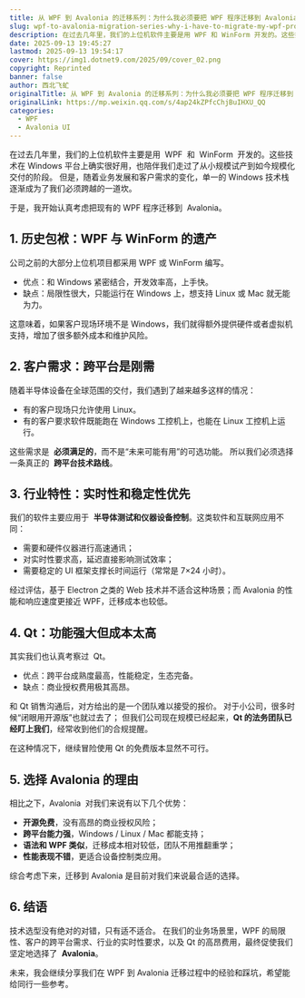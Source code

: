 ```yaml
---
title: 从 WPF 到 Avalonia 的迁移系列：为什么我必须要把 WPF 程序迁移到 Avalonia
slug: wpf-to-avalonia-migration-series-why-i-have-to-migrate-my-wpf-program-to-avalonia
description: 在过去几年里，我们的上位机软件主要是用 WPF 和 WinForm 开发的。这些技术在 Windows 平台上确实很好用，也陪伴我们走过了从小规模试产到如今规模化交付的阶段。 但是，随着业务发展和客户需求的变化，单一的 Windows 技术栈逐渐成为了我们必须跨越的一道坎。
date: 2025-09-13 19:45:27
lastmod: 2025-09-13 19:54:17
cover: https://img1.dotnet9.com/2025/09/cover_02.png
copyright: Reprinted
banner: false
author: 西北飞虻
originalTitle: 从 WPF 到 Avalonia 的迁移系列：为什么我必须要把 WPF 程序迁移到 Avalonia
originalLink: https://mp.weixin.qq.com/s/4ap24kZPfcChjBuIHXU_QQ
categories:
  - WPF
  - Avalonia UI
---
```


在过去几年里，我们的上位机软件主要是用  WPF  和  WinForm  开发的。这些技术在 Windows 平台上确实很好用，也陪伴我们走过了从小规模试产到如今规模化交付的阶段。 但是，随着业务发展和客户需求的变化，单一的 Windows 技术栈逐渐成为了我们必须跨越的一道坎。

于是，我开始认真考虑把现有的 WPF 程序迁移到  Avalonia。

## 1. 历史包袱：WPF 与 WinForm 的遗产

公司之前的大部分上位机项目都采用 WPF 或 WinForm 编写。

- 优点：和 Windows 紧密结合，开发效率高，上手快。
- 缺点：局限性很大，只能运行在 Windows 上，想支持 Linux 或 Mac 就无能为力。

这意味着，如果客户现场环境不是 Windows，我们就得额外提供硬件或者虚拟机支持，增加了很多额外成本和维护风险。

## 2. 客户需求：跨平台是刚需

随着半导体设备在全球范围的交付，我们遇到了越来越多这样的情况：

- 有的客户现场只允许使用 Linux。
- 有的客户要求软件既能跑在 Windows 工控机上，也能在 Linux 工控机上运行。

这些需求是  **必须满足的**，而不是“未来可能有用”的可选功能。 所以我们必须选择一条真正的  **跨平台技术路线**。

## 3. 行业特性：实时性和稳定性优先

我们的软件主要应用于  **半导体测试和仪器设备控制**。这类软件和互联网应用不同：

- 需要和硬件仪器进行高速通讯；
- 对实时性要求高，延迟直接影响测试效率；
- 需要稳定的 UI 框架支撑长时间运行（常常是 7×24 小时）。

经过评估，基于 Electron 之类的 Web 技术并不适合这种场景；而 Avalonia 的性能和响应速度更接近 WPF，迁移成本也较低。

## 4. Qt：功能强大但成本太高

其实我们也认真考察过  Qt。

- 优点：跨平台成熟度最高，性能稳定，生态完备。
- 缺点：商业授权费用极其高昂。

和 Qt 销售沟通后，对方给出的是一个团队难以接受的报价。 对于小公司，很多时候“闭眼用开源版”也就过去了； 但我们公司现在规模已经起来，**Qt 的法务团队已经盯上我们**，经常收到他们的合规提醒。

在这种情况下，继续冒险使用 Qt 的免费版本显然不可行。

## 5. 选择 Avalonia 的理由

相比之下，Avalonia  对我们来说有以下几个优势：

- **开源免费**，没有高昂的商业授权风险；
- **跨平台能力强**，Windows / Linux / Mac 都能支持；
- **语法和 WPF 类似**，迁移成本相对较低，团队不用推翻重学；
- **性能表现不错**，更适合设备控制类应用。

综合考虑下来，迁移到 Avalonia 是目前对我们来说最合适的选择。

## 6. 结语

技术选型没有绝对的对错，只有适不适合。 在我们的业务场景里，WPF 的局限性、客户的跨平台需求、行业的实时性要求，以及 Qt 的高昂费用，最终促使我们坚定地选择了  **Avalonia**。

未来，我会继续分享我们在 WPF 到 Avalonia 迁移过程中的经验和踩坑，希望能给同行一些参考。
